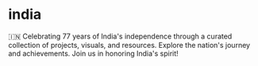 # india
🇮🇳 Celebrating 77 years of India's independence through a curated collection of projects, visuals, and resources. Explore the nation's journey and achievements. Join us in honoring India's spirit! 

